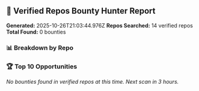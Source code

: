 ## 🎯 Verified Repos Bounty Hunter Report

**Generated:** 2025-10-26T21:03:44.976Z
**Repos Searched:** 14 verified repos
**Total Found:** 0 bounties

### 📊 Breakdown by Repo


### 🏆 Top 10 Opportunities

*No bounties found in verified repos at this time. Next scan in 3 hours.*


